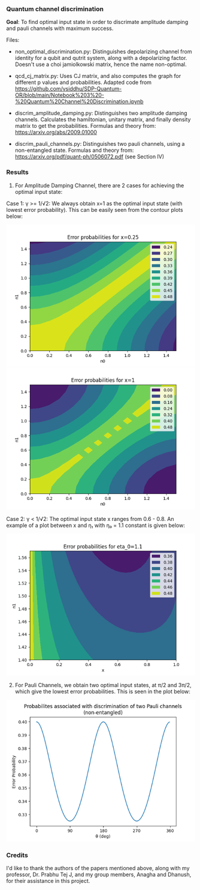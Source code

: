 ### Quantum channel discrimination

**Goal**: To find optimal input state in order to discrimate amplitude damping and pauli channels with maximum success.

Files:
- non_optimal_discrimination.py: Distinguishes depolarizing channel from identity for a qubit and 
qutrit system, along with a depolarizing factor. Doesn't use a choi jamiolkowski matrix, hence the
name non-optimal.

- qcd_cj_matrix.py: Uses CJ matrix, and also computes the graph for different p values and probabilities.
Adapted code from https://github.com/vsiddhu/SDP-Quantum-OR/blob/main/Notebook%203%20-%20Quantum%20Channel%20Discrimination.ipynb

- discrim_amplitude_damping.py: Distinguishes two amplitude damping channels. Calculates the 
hamiltonian, unitary matrix, and finally density matrix to get the probabilities. Formulas and theory
from: https://arxiv.org/abs/2009.01000

- discrim_pauli_channels.py: Distinguishes two pauli channels, using a non-entangled state.
    Formulas and theory from: https://arxiv.org/pdf/quant-ph/0506072.pdf (see Section IV)

### Results

1. For Amplitude Damping Channel, there are 2 cases for achieving the optimal input state:

Case 1: γ >= 1/√2: We always obtain x=1 as the optimal input state (with lowest error probability). This can be easily seen from the contour plots below:

<img src="plots/contour_x=0.25.png" width="512"/>
<img src="plots/contour_x=1.png" width="512"/>

Case 2: γ < 1/√2: The optimal input state x ranges from 0.6 - 0.8. An example of a plot between x and η₁ with η₀ = 1.1 constant is given below:

<img src="plots/Error probs with eta_0=1.1.png" width="512"/>

2. For Pauli Channels, we obtain two optimal input states, at π/2 and 3π/2, which give the lowest error probabilities. This is seen in the plot below:

<img src="plots/error_probability_pauli_channel.png" width="512"/>

### Credits

I'd like to thank the authors of the papers mentioned above, along with my professor, Dr. Prabhu Tej J,
and my group members, Anagha and Dhanush, for their assistance in this project.
